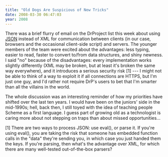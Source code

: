 ```yaml
---
title: "Old Dogs Are Suspicious of New Tricks"
date: 2008-03-30 06:47:03
year: 2008
---
```

There was a brief flurry of email on the DrProject list this week about using <a href="http://www.json.org/">JSON</a> instead of XML for communication between clients (in our case, browsers and the occasional client-side script) and servers.  The younger members of the team were excited about the advantages: less typing, easier to read, faster to convert to/from data structures, and shiny newness.  I said "no" because of the disadvantages: every implementation works slightly differently (XML may be broken, but at least it's broken the same way everywhere), and it introduces a serious security risk [1] --- I might not be able to think of a way to exploit it if all connections are HTTPS, but I'm just one guy, and I'd rather not require DrP's users to bet that I'm smarter than all the villains in the world.

The whole discussion was an interesting reminder of how my priorities have shifted over the last ten years. I would have been on the juniors' side in the mid-1990s; hell, back then, I still toyed with the idea of teaching people Scheme as a first language.  I guess part of growing old as a technologist is caring more about not stepping on traps than about missed opportunities...

[1] There are two ways to process JSON: use eval(), or parse it. If you're using eval(), you are taking the risk that someone has embedded function calls in the "data" they're sending you, in which case you just handed them the keys.  If you're parsing, then what's the advantage over XML, for which there are many well-tested out-of-the-box parsers?
